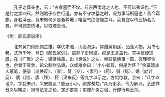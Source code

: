 <!-- { "loadSidebar": true } -->
　　孔子之葬亲也，云：“古者墓而不坟。丘东西南北之人也，不可以弗识也。”于是封之崇四尺。然则君子应世行道，亦有不守坟墓之时，况为事际所逼也！吾今羁旅，身若浮云，竟未知何乡是吾葬地；唯当气绝便埋之耳。汝曹宜以传业扬名为务，不可顾恋朽壤，以取堙没也。
　　

《附：颜氏家训序》

　　北齐黄门侍郎颜之推，学优才赡，山高海深。常雌黄朝廷，品藻人物，为书七卷，式范千叶，号曰《颜氏家训》。虽非子史同波，抑是王言盖代。其中破疑遣惑，在《广雅》之右；镜贤烛愚，出《世说》之左。唯较量佛事一篇，穷理尽性也。余曾于官舍，论公制作弘奥。众或难余曰：“小小者耳，何是为怀？”余辄请主人纸笔，便录（乌焕反）、（宣）、熭（岁）、<素勺>（药）、獡（铄）、嫕（於计反）、扊（剡）、扅（移）、秠（疋来反）等九字以示之，方始惊骇。余曰：“凡字以诠义，字犹未识，义安能见？旋云小小，颇亦匆匆。”众乃谢余，令为解识。余遂作音义以晓之，岂惭法言之论，定即定矣；实愧孙炎之侣，行即行焉云尔。

